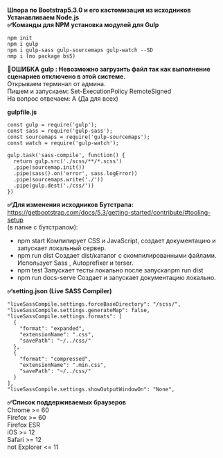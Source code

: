 **Шпора по Bootstrap5.3.0 и его кастомизация из исходников  
Устанавливаем Node.js  
:white_check_mark:Команды для NPM установка модулей для Gulp**  

    npm init      
    npm i gulp  
    npm i gulp-sass gulp-sourcemaps gulp-watch --SD  
    nmp i (по package bs5)
  
**:black_square_button:ОШИБКА gulp : Невозможно загрузить файл так как выполнение сценариев отключено в этой системе.**  
Открываем терминал от админа.  
Пишем и запускаем: Set-ExecutionPolicy RemoteSigned  
На вопрос отвечаем: A (Да для всех)  
  
**gulpfile.js**
  
    const gulp = require('gulp');  
    const sass = require('gulp-sass');  
    const sourcemaps = require('gulp-sourcemaps');  
    const watch = require('gulp-watch');  
  
    gulp.task('sass-compile', function() {  
      return gulp.src('./scss/**/*.scss')  
      .pipe(sourcemap.init())  
      .pipe(sass().on('error', sass.logError))  
      .pipe(sourcemaps.write('./'))  
      .pipe(gulp.dest('./css/'))  
    })
  
**:white_check_mark:Для изменения исходников Бутстрапа:**  
https://getbootstrap.com/docs/5.3/getting-started/contribute/#tooling-setup  
(в папке с бутстрапом):  
- npm start	Компилирует CSS и JavaScript, создает документацию и запускает локальный сервер.  
- npm run dist	Создает dist/каталог с скомпилированными файлами. Использует Sass , Autoprefixer и terser.  
- npm test	Запускает тесты локально после запускаnpm run dist  
- npm run docs-serve	Создает и запускает документацию локально.  
  
**:white_check_mark:setting.json (Live SASS Compiler)** 

    "liveSassCompile.settings.forceBaseDirectory": "/scss/",  
    "liveSassCompile.settings.generateMap": false,  
    "liveSassCompile.settings.formats": [  
      {  
        "format": "expanded",  
        "extensionName": ".css",  
        "savePath": "~/../css/"  
      },  
      {  
        "format": "compressed",  
        "extensionName": ".min.css",  
        "savePath": "~/../css/"  
      }  
    ],  
    "liveSassCompile.settings.showOutputWindowOn": "None",
  
**:white_check_mark:Список поддерживаемых браузеров**  
Chrome >= 60  
Firefox >= 60  
Firefox ESR  
iOS >= 12  
Safari >= 12  
not Explorer <= 11  